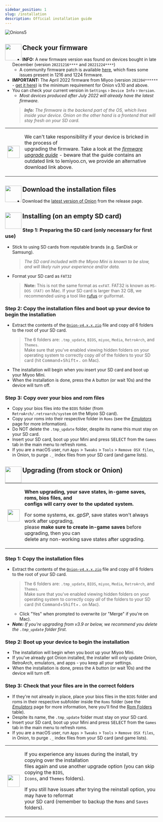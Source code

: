 ```yaml
---
sidebar_position: 1
slug: /installation
description: Official installation guide
---
```


![Onions5](https://user-images.githubusercontent.com/98862735/179318051-39abe99e-79eb-43da-9778-aa9b4f6d1b28.png)


## <sup><img align="left" src="https://user-images.githubusercontent.com/44569252/189428439-d70d00ac-3b1b-416f-a8fb-b47c8c6cead2.png" width="54" /></sup>Check your firmware

- **INFO:** A new firmware version was found on devices bought in late December (version `20221216****` and `20221224****`)
  - A community firmware patch is available [here](https://www.reddit.com/r/MiyooMini/comments/104qbak/community_firmware_patch_for_new_devices/), which fixes some issues present in 1216 and 1224 firmware.
- **IMPORTANT:** The April 2022 firmware from Miyoo (version `202204******` - [get it here](https://drive.google.com/drive/folders/1VtfcBCoIcpMIBY2FIyAtjV-Dg02JUvhG)) is the minimum requirement for Onion v3.10 and above.
- You can check your current version in `Settings` › `Device Info` › `Version`.
  - *Most devices produced after July 2022 will already have the latest firmware.*
  > ***Info:** The firmware is the backend part of the OS, which lives inside your device. Onion on the other hand is a frontend that will stay fresh on your SD card.*

<table align="center"><tr><td>
<img src="https://user-images.githubusercontent.com/44569252/189426364-9984efe1-08f1-4c85-94aa-d48546ca0c45.png" width="40" />
</td><td>

We can't take responsibility if your device is bricked in the process of  
upgrading the firmware. Take a look at the [*firmware upgrade guide*](https://user-images.githubusercontent.com/16885275/170205258-8add4be7-1a1e-4ae5-a8f2-cb13c6703e06.png) - beware that the guide contains an outdated link to lemiyoo.cn, we provide an alternative download link above.

</td></tr></table>


## <sup><img align="left" src="https://user-images.githubusercontent.com/44569252/179302769-4169e57a-860f-4c0e-8792-007e7557ba48.png" width="54" /></sup>Download the installation files

- Download the [latest version of Onion](https://github.com/OnionUI/Onion/releases/latest) from the release page.


## <sup><img align="left" src="https://user-images.githubusercontent.com/44569252/179306127-e8a2c99c-a078-46b0-9561-47abf5c16208.png" width="54" /></sup>Installing (on an empty SD card)

### Step 1: Preparing the SD card (only necessary for first use)
- Stick to using SD cards from reputable brands (e.g. SanDisk or Samsung).
  > *The SD card included with the Miyoo Mini is known to be slow, and will likely ruin your experience and/or data.*
- Format your SD card as `FAT32`
  > **Note:** This is not the same format as `exFAT`.
  > FAT32 is known as `MS-DOS (FAT)` on Mac.
  > If your SD card is larger than 32 GB, we recommended using a tool like [rufus](https://rufus.ie/) or guiformat.

### Step 2: Copy the installation files and boot up your device to begin the installation
- Extract the contents of the [`Onion-v4.x.x.zip`](https://github.com/OnionUI/Onion/releases/latest) file and copy _all_ 6 folders to the root of your SD card.
  > The 6 folders are: `.tmp_update`, `BIOS`, `miyoo`, `Media`, `RetroArch`, and `Themes`.  
  > Make sure that you've enabled viewing hidden folders on your operating system to correctly copy _all_ of the folders to your SD card (hit <kbd>Command</kbd>+<kbd>Shift</kbd>+<kbd>.</kbd> on Mac).
- The installation will begin when you insert your SD card and boot up your Miyoo Mini.
- When the installation is done, press the <kbd>A</kbd> button (or wait 10s) and the device will turn off.

### Step 3: Copy over your bios and rom files
- Copy your bios files into the `BIOS` folder (from `RetroArch/.retroarch/system` on the Miyoo SD card).  
- Copy your roms into their respective folder in `Roms` (see the *[Emulators](emulators)* page for more information).  
- Do NOT delete the `.tmp_update` folder, despite its name this must stay on your SD card.  
- Insert your SD card, boot up your Mini and press <kbd>SELECT</kbd> from the `Games` tab in the main menu to refresh roms.  
- If you are a macOS user, run `Apps` > `Tweaks` > `Tools` > `Remove OSX files`, in Onion, to purge `._` index files from your SD card (and game lists).  


## <sup><img align="left" src="https://user-images.githubusercontent.com/44569252/179321292-8198613d-380c-4022-8ce6-ea020cc9b347.png" width="54" /></sup>Upgrading (from stock or Onion)

<table align="center"><tr><td>
<img src="https://user-images.githubusercontent.com/44569252/189432421-c3dba93b-c8c3-4456-b244-c252563ae829.png" width="40" />
</td><td>

**When upgrading, your save states, in-game saves, roms, bios files, and  
configs will carry over to the updated system.**

For some systems, ex. *gpSP*, save states won't always work after upgrading,  
please **make sure to create in-game saves** before upgrading, then you can  
delete any non-working save states after upgrading.

</td></tr></table>

### Step 1: Copy the installation files
- Extract the contents of the [`Onion-v4.x.x.zip`](https://github.com/OnionUI/Onion/releases/latest) file and copy _all_ 6 folders to the root of your SD card.
  > The 6 folders are: `.tmp_update`, `BIOS`, `miyoo`, `Media`, `RetroArch`, and `Themes`.  
  > Make sure that you've enabled viewing hidden folders on your operating system to correctly copy _all_ of the folders to your SD card (hit <kbd>Command</kbd>+<kbd>Shift</kbd>+<kbd>.</kbd> on Mac).
  - Click "Yes" when prompted to overwrite (or "Merge" if you're on Mac).
- ***Note:** If you're upgrading from v3.9 or below, we recommend you delete the `.tmp_update` folder first.*

### Step 2: Boot up your device to begin the installation
- The installation will begin when you boot up your Miyoo Mini.
- If you've already got Onion installed, the installer will only update Onion, RetroArch, emulators, and apps - you keep all your settings.
- When the installation is done, press the <kbd>A</kbd> button (or wait 10s) and the device will turn off.

### Step 3: Check that your files are in the correct folders
- If they're not already in place, place your bios files in the `BIOS` folder and roms in their respective subfolder inside the `Roms` folder (see the *[Emulators](emulators)* page for more information, here you'll find the [Rom Folders](emulators#rom-folders---quick-reference) table).
- Despite its name, the `.tmp_update` folder must stay on your SD card.
- Insert your SD card, boot up your Mini and press <kbd>SELECT</kbd> from the `Games` tab in the main menu to refresh roms.  
- If you are a macOS user, run `Apps` > `Tweaks` > `Tools` > `Remove OSX files`, in Onion, to purge `._` index files from your SD card (and game lists).


<table align="center"><tr><td>
<img src="https://user-images.githubusercontent.com/44569252/189427507-27e87caf-2331-485c-a1f4-0f6b250712c8.png" width="40" />
</td><td>

If you experience any issues during the install, try copying over the installation  
files again and use another upgrade option (you can skip copying the `BIOS`,  
`Icons`, and `Themes` folders).

If you still have issues after trying the reinstall option, you may have to reformat  
your SD card (remember to backup the `Roms` and `Saves` folders).

</td></tr></table>
